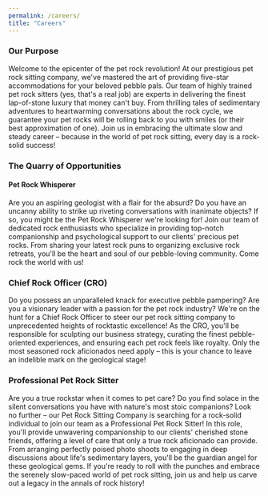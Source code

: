 ```yaml
---
permalink: /careers/
title: "Careers"
---
```

<h3>Our Purpose</h3>
Welcome to the epicenter of the pet rock revolution! At our prestigious pet rock sitting company, we've mastered the art of providing five-star accommodations for your beloved pebble pals. Our team of highly trained pet rock sitters (yes, that's a real job) are experts in delivering the finest lap-of-stone luxury that money can't buy. From thrilling tales of sedimentary adventures to heartwarming conversations about the rock cycle, we guarantee your pet rocks will be rolling back to you with smiles (or their best approximation of one). Join us in embracing the ultimate slow and steady career – because in the world of pet rock sitting, every day is a rock-solid success! 

<h3>The Quarry of Opportunities</h3>
<h4>Pet Rock Whisperer</h4>
Are you an aspiring geologist with a flair for the absurd? Do you have an uncanny ability to strike up riveting conversations with inanimate objects? If so, you might be the Pet Rock Whisperer we're looking for! Join our team of dedicated rock enthusiasts who specialize in providing top-notch companionship and psychological support to our clients' precious pet rocks. From sharing your latest rock puns to organizing exclusive rock retreats, you'll be the heart and soul of our pebble-loving community. Come rock the world with us!

<h3>Chief Rock Officer (CRO)</h3>
Do you possess an unparalleled knack for executive pebble pampering? Are you a visionary leader with a passion for the pet rock industry? We're on the hunt for a Chief Rock Officer to steer our pet rock sitting company to unprecedented heights of rocktastic excellence! As the CRO, you'll be responsible for sculpting our business strategy, curating the finest pebble-oriented experiences, and ensuring each pet rock feels like royalty. Only the most seasoned rock aficionados need apply – this is your chance to leave an indelible mark on the geological stage!

<h3>Professional Pet Rock Sitter</h3>
Are you a true rockstar when it comes to pet care? Do you find solace in the silent conversations you have with nature's most stoic companions? Look no further – our Pet Rock Sitting Company is searching for a rock-solid individual to join our team as a Professional Pet Rock Sitter! In this role, you'll provide unwavering companionship to our clients' cherished stone friends, offering a level of care that only a true rock aficionado can provide. From arranging perfectly poised photo shoots to engaging in deep discussions about life's sedimentary layers, you'll be the guardian angel for these geological gems. If you're ready to roll with the punches and embrace the serenely slow-paced world of pet rock sitting, join us and help us carve out a legacy in the annals of rock history!



